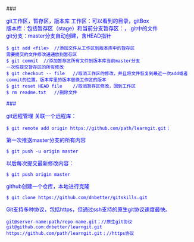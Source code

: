 ###<div style="color:blue">git工作区，暂存区，版本库
工作区：可以看到的目录，gitBox  
版本库：包括暂存区（stage）和当前分支暂存区：，.git中的文件  
git分支：master分支自动创建，含HEAD指针
  
	$ git add <file>  //添加文件从工作区到版本库中的暂存区
	需要提交的文件修改通通放到暂存区
	$ git commit  //添加暂存区所有文件到版本库当前master分支
	一次性提交暂存区的所有修改
	$ git checkout -- file   //取消工作区的修改，并且将文件恢复到最近一次add或者commit的位置，版本库里的版本替换工作区的版本
	$ git reset HEAD file    //取消暂存区修改，回到工作区
	$ rm readme.txt   //删除文件
	
###<div style="color:blue">git远程管理
关联一个远程库：  
	
	$ git remote add origin https://github.com/path/learngit.git；
第一次推送master分支的所有内容
	
	$ git push -u origin master
以后每次提交最新修改内容：
	
	$ git push origin master
github创建一个仓库，本地进行克隆
	
	$ git clone https://github.com/dnbetter/gitskills.git
Git支持多种协议，包括https，但通过ssh支持的原生git协议速度最快。

	git@server-name:path/repo-name.git；//原生git协议
	git@github.com:dnbetter/learngit.git
	https://github.com/path/learngit.git；//https协议
	